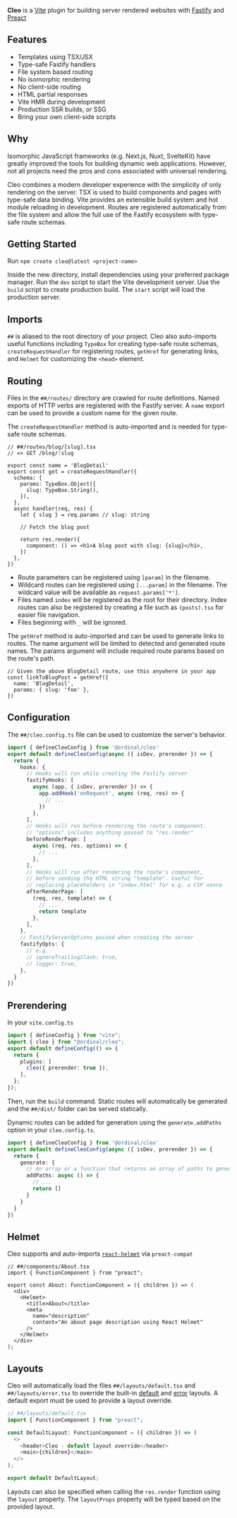 **Cleo** is a [Vite](https://github.com/vitejs/vite) plugin for building server rendered websites with [Fastify](https://github.com/fastify/fastify) and [Preact](https://github.com/preactjs/preact)

## Features

- Templates using TSX/JSX
- Type-safe Fastify handlers
- File system based routing
- No isomorphic rendering
- No client-side routing
- HTML partial responses
- Vite HMR during development
- Production SSR builds, or SSG
- Bring your own client-side scripts

## Why

Isomorphic JavaScript frameworks (e.g. Next.js, Nuxt, SvelteKit) have greatly improved the tools for building dynamic web applications. However, not all projects need the pros and cons associated with universal rendering.

Cleo combines a modern developer experience with the simplicity of only rendering on the server. TSX is used to build components and pages with type-safe data binding. Vite provides an extensible build system and hot module reloading in development. Routes are registered automatically from the file system and allow the full use of the Fastify ecosystem with type-safe route schemas.

## Getting Started

Run `npm create cleo@latest <project-name>`

Inside the new directory, install dependencies using your preferred package manager. Run the `dev` script to start the Vite development server. Use the `build` script to create production build. The `start` script will load the production server.

## Imports

`##` is aliased to the root directory of your project. Cleo also auto-imports useful functions including `TypeBox` for creating type-safe route schemas, `createRequestHandler` for registering routes, `getHref` for generating links, and `Helmet` for customizing the `<head>` element.

## Routing

Files in the `##/routes/` directory are crawled for route definitions. Named exports of HTTP verbs are registered with the Fastify server. A `name` export can be used to provide a custom name for the given route.

The `createRequestHandler` method is auto-imported and is needed for type-safe route schemas.

```tsx
// ##/routes/blog/[slug].tsx
// => GET /blog/:slug

export const name = 'BlogDetail'
export const get = createRequestHandler({
  schema: {
    params: TypeBox.Object({
      slug: TypeBox.String(),
    }),
  },
  async handler(req, res) {
    let { slug } = req.params // slug: string

    // Fetch the blog post

    return res.render({
      component: () => <h1>A blog post with slug: {slug}</h1>,
    })
  },
})
```

- Route parameters can be registered using `[param]` in the filename.
- Wildcard routes can be registered using `[...param]` in the filename. The wildcard value will be available as `request.params['*']`.
- Files named `index` will be registered as the root for their directory. Index routes can also be registered by creating a file such as `(posts).tsx` for easier file navigation.
- Files beginning with `_` will be ignored.

The `getHref` method is auto-imported and can be used to generate links to routes. The name argument will be limited to detected and generated route names. The params argument will include required route params based on the route's path.

```tsx
// Given the above BlogDetail route, use this anywhere in your app
const linkToBlogPost = getHref({
  name: 'BlogDetail',
  params: { slug: 'foo' },
})
```

## Configuration

The `##/cleo.config.ts` file can be used to customize the server's behavior.

```ts
import { defineCleoConfig } from '@ordinal/cleo'
export default defineCleoConfig(async ({ isDev, prerender }) => {
  return {
    hooks: {
      // Hooks will run while creating the Fastify server
      fastifyHooks: [
        async (app, { isDev, prerender }) => {
          app.addHook('onRequest', async (req, res) => {
            // ...
          })
        },
      ],
      // Hooks will run before rendering the route's component.
      // "options" includes anything passed to "res.render"
      beforeRenderPage: [
        async (req, res, options) => {
          // ...
        },
      ],
      // Hooks will run after rendering the route's component,
      // before sending the HTML string "template". Useful for
      // replacing placeholders in "index.html" for e.g. a CSP nonce
      afterRenderPage: [
        (req, res, template) => {
          // ...
          return template
        },
      ],
    },
    // FastifyServerOptions passed when creating the server
    fastifyOpts: {
      // e.g.
      // ignoreTrailingSlash: true,
      // logger: true,
    },
  }
})
```

## Prerendering

In your `vite.config.ts`

```ts {6}
import { defineConfig } from "vite";
import { cleo } from "@ordinal/cleo";
export default defineConfig(() => {
  return {
    plugins: [
      cleo({ prerender: true }),
    ],
  };
});
```

Then, run the `build` command. Static routes will automatically be generated and the `##/dist/` folder can be served statically.

Dynamic routes can be added for generation using the `generate.addPaths` option in your `cleo.config.ts`.

```ts {6-8}
import { defineCleoConfig } from '@ordinal/cleo'
export default defineCleoConfig(async ({ isDev, prerender }) => {
  return {
    generate: {
      // An array or a function that returns an array of paths to generate during prerendering
      addPaths: async () => {
        // ...
        return []
      }
    }
  }
})
```

## Helmet

Cleo supports and auto-imports [`react-helmet`](https://github.com/nfl/react-helmet/) via `preact-compat`

```tsx
// ##/components/About.tsx
import { FunctionComponent } from "preact";

export const About: FunctionComponent = ({ children }) => (
  <div>
    <Helmet>
      <title>About</title>
      <meta
        name="description"
        content="An about page description using React Helmet"
      />
    </Helmet>
  </div>
);

```

## Layouts

Cleo will automatically load the files `##/layouts/default.tsx` and `##/layouts/error.tsx` to override the built-in [default](https://github.com/ordinal-studio/cleo/blob/master/packages/cleo/src/layouts/default.tsx) and [error](https://github.com/ordinal-studio/cleo/blob/master/packages/cleo/src/layouts/error.tsx) layouts. A default export must be used to provide a layout override.

```ts
// ##/layouts/default.tsx
import { FunctionComponent } from "preact";

const DefaultLayout: FunctionComponent = ({ children }) => (
  <>
    <header>Cleo - default layout override</header>
    <main>{children}</main>
  </>
);

export default DefaultLayout;

```

Layouts can also be specified when calling the `res.render` function using the `layout` property. The `layoutProps` property will be typed based on the provided layout.
